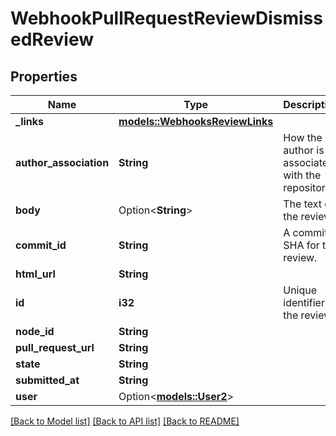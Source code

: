 # WebhookPullRequestReviewDismissedReview

## Properties

Name | Type | Description | Notes
------------ | ------------- | ------------- | -------------
**_links** | [**models::WebhooksReviewLinks**](webhooks_review__links.md) |  | 
**author_association** | **String** | How the author is associated with the repository. | 
**body** | Option<**String**> | The text of the review. | 
**commit_id** | **String** | A commit SHA for the review. | 
**html_url** | **String** |  | 
**id** | **i32** | Unique identifier of the review | 
**node_id** | **String** |  | 
**pull_request_url** | **String** |  | 
**state** | **String** |  | 
**submitted_at** | **String** |  | 
**user** | Option<[**models::User2**](User_2.md)> |  | 

[[Back to Model list]](../README.md#documentation-for-models) [[Back to API list]](../README.md#documentation-for-api-endpoints) [[Back to README]](../README.md)


